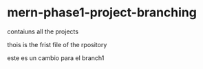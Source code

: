# mern-phase1-project-branching
contaiuns all the projects 

thois is the frist file of the rpository

este es un cambio para el branch1
